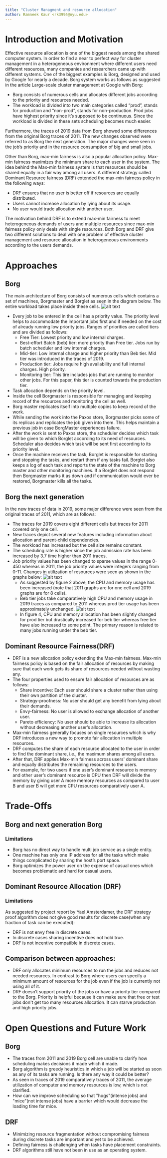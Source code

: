 ```yaml
---
title: "Cluster Managment and resource allocation"
author: Ramneek Kaur <rk3994@nyu.edu>
---
```

# Introduction and Motivation
Effective resource allocation is one of the biggest needs among the shared computer system. In order to find a near to perfect way for cluster management in a heterogeneous environment where different users need different resources, many companies and researchers came up with different systems. One of the biggest examples is Borg, designed and used by Google for nearly a decade. Borg system works as follows as suggested in the article Large-scale cluster management at Google with Borg:
  * Borg consists of numerous cells and allocates different jobs according to the priority and resources needed.
  * The workload is divided into two main categories called “prod”, stands for production and “non-prod”, stands for non-production.  Prod jobs have highest priority since it’s supposed to be continuous. Since the workload is divided in these sets scheduling becomes much easier.

Furthermore, the traces of 2019 data from Borg showed some differences from the original Borg traces of 2011. The new changes observed were referred to as Borg the next generation. The major changes were seen in the job’s priority and in the resource consumption of big and small jobs.
 
Other than Borg, max-min fairness is also a popular allocation policy. Max-min fairness maximizes the minimum share to each user in the system. The idea behind the Max-min fairness system is that resources should be shared equally in a fair way among all users. A different strategy called Dominant Resource fairness (DRF) extended the max-min fairness policy in the following ways:
 
* DRF ensures that no user is better off if resources are equally distributed.
* Users cannot increase allocation by lying about its usage.
* No user would trade allocation with another user.

The motivation behind DRF is to extend max-min fairness to meet heterogeneous demands of users and multiple resources since max-min fairness policy only deals with single resources. Both Borg and DRF give two different solutions to deal with one problem of effective cluster management and resource allocation in heterogeneous environments according to the users demands.

# Approaches
## Borg
The main architecture of Borg consists of numerous cells which contains a set of machines, Borgmaster and Borglet as seen in the diagram below. The entire workload takes place inside these cells. 
![alt text](https://github.com/Ramneek99/notes-2021/blob/main/feb23/Screen%20Shot%202021-02-28%20at%208.16.22%20PM.png)

* Every job to be entered in the cell has a priority value. The priority level helps to accommodate the important jobs first and if needed on the cost of already running low priority jobs. Ranges of priorities are called tiers and are divided as follows:
  * Free Tier: Lowest priority and low internal charges.
  * Best-effort Batch (beb) tier: more priority than Free tier. Jobs run by batch scheduler and low internal charges.
  * Mid-tier: Low internal charge and higher priority than Beb tier. Mid tier was introduced in the traces of 2019.
  * Production tier: Jobs require high availability and full internal charges. High priority.
  * Monitoring tier: This tire includes jobs that are running to monitor other jobs. For this paper, this tier is counted towards the production tier.
* Task allocation depends on the priority level.
* Inside the cell Borgmaster is responsible for managing and keeping record of the resources and monitoring the cell as well. 
* Borg master replicates itself into multiple copies to keep record of the work. 
* While sending the work into the Paxos store, Borgmaster picks some of its replicas and replicates the job given into them. This helps maintain a previous job in case BorgMaster experiences failure.
* After the work is sent to Paxos store, the scheduler decides which task will be given to which Borglet according to its need of resources. Scheduler also decides which task will be sent first according to its priority level. 
* Once the machine receives the task, Borglet is responsible for starting and stopping the tasks, and restart them if any tasks fail. Borglet also keeps a log of each task and reports the state of the machine to Borg master and other monitoring machines. If a Borglet does not respond then Borgmaster marks it as down and if communication would ever be restored, Borgmaster kills all the tasks.

## Borg the next generation
In the new traces of data in 2019, some major difference were seen from the original traces of 2011, which are as follows:
* The traces for 2019 covers eight different cells but traces for 2011 covered only one cell.
* New traces depict several new features including information about allocation and parent-child dependencies. 
* The workload has increased but the cell size remains constant.
* The scheduling rate is higher since the job admission rate has been increased by 3.7 time higher than 2011 traces. 
* Job priority values has been changed to sparse values in the range 0-450 whereas in 2011, the job priority values were integers ranging from 0-11.
Changes in utilization of resources were seen as shown in the graphs below:
![alt text](https://github.com/Ramneek99/notes-2021/blob/main/feb23/Screen%20Shot%202021-03-01%20at%201.33.15%20PM.png)
  * As suggested by figure 2 above, the CPU and memory usage has been increased (note that 2011 graphs are for one cell and 2019 graphs are for 8 cells).
  * Beb tier jobs take comparatively high CPU and memory usage in 2019 traces as compared to 2011 whereas prod tier usage has been approximately unchanged.
  ![alt text](https://github.com/Ramneek99/notes-2021/blob/main/feb23/Screen%20Shot%202021-03-01%20at%201.34.39%20PM.png)
  * In figure 4, CPU and memory allocation has been slightly changed for prod tier but drastically increased for beb tier whereas free tier have also increased to      some point. The primary reason is related to many jobs running under the beb tier.
  
## Dominant Resource Fairness(DRF)
* DRF is a new allocation policy extending the Max-min fairness. Max-min fairness policy is based on the fair allocation of resources by making sure that each work gets its share of resources needed without wasting any.
* The four properties used to ensure fair allocation of resources are as follows:
  * Share incentive: Each user should share a cluster rather than using their own partition of the cluster.
  * Strategy-proofness: No user should get any benefit from lying about their demands.
  * Envy-fairness: No user is allowed to exchange allocation of another user.
  * Pareto efficiency: No user should be able to increase its allocation without decreasing another user’s allocation.
* Max-min fairness generally focuses on single resources which is why DRF introduces a new way to promote fair allocation in multiple resources. 
* DRF computes the share of each resource allocated to the user in order to find the dominant share, i.e., the maximum shares among all users.
* After that, DRF applies Max-min fairness across users' dominant share and equally distributes the remaining resources to the users. 
* For example, for two users if one user’s dominant resource is memory and other user’s dominant resource is CPU then DRF will divide the memory by giving user A more memory resources as compared to user B and user B will get more CPU resources comparatively user A.


# Trade-Offs
## Borg and next generation Borg
### Limitations
* Borg has no direct way to handle multi job service as a single entity.
* One machine has only one IP address for all the tasks which make things complicated by sharing the host’s port space.
* Borg optimizes the power user on the expense of casual ones which becomes problematic and hard for casual users.

## Dominant Resource Allocation (DRF)
### Limitations
As suggested by project report by Yael Amsterdamer, the DRF strategy proof algorithm does not give good results for discrete case(when any fraction of task can be executed):
* DRF is not envy free in discrete cases.
* In discrete cases sharing incentive does not hold true.
* DRF is not incentive compatible in discrete cases.

## Comparison between approaches:
* DRF only allocates minimum resources to run the jobs and reduces not needed resources. In contrast to Borg where users can specify a minimum amount of resources for the job even if the job is currently not using all of it. 
* DRF doesn’t support priority of the jobs or have a priority tier compared to the Borg. Priority is helpful because it can make sure that free or test jobs don't get too many resources allocation. It can starve production and high priority jobs. 


# Open Questions and Future Work
## Borg
* The traces from 2011 and 2019 Borg cell are unable to clarify how scheduling makes decisions it made which it made.
* Borg algorithm is greedy heuristics in which a job will be started as soon as any of its tasks are running. Is there any way it could be better?
* As seen in traces of 2019 comparatively traces of 2011, the average utilization of computer and memory resources is low, which is not clarified.
* How can we improve scheduling so that "hogs"(intense jobs) and "mice"(not intense jobs) have a barrier which would decrease the loading time for mice.

## DRF
* Minimizing resource fragmentation without compromising fairness during discrete tasks are important and yet to be achieved.
* Defining fairness is challenging when tasks have placement constraints.
* DRF algorithms still have not been in use as an operating system.

